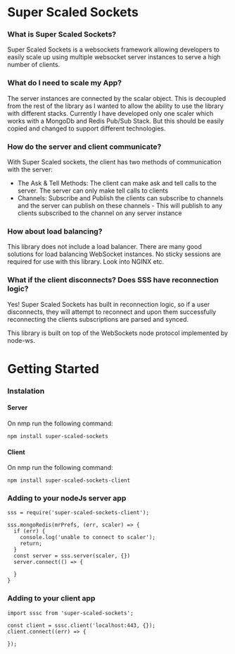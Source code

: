 # Super Scaled Sockets

### What is Super Scaled Sockets?

Super Scaled Sockets is a websockets framework allowing developers to easily scale up using multiple websocket server instances to serve a high number of clients.


### What do I need to scale my App?

The server instances are connected by the scalar object. This is decoupled from the rest of the library as I wanted to allow the ability to use the library with different stacks. Currently I have developed only one scaler which works with a MongoDb and Redis Pub/Sub Stack. But this should be easily copied and changed to support different technologies.


### How do the server and client communicate?

With Super Scaled sockets, the client has two methods of communication with the server:

* The Ask & Tell Methods: The client can make ask and tell calls to the server. The server can only make tell calls to clients
* Channels: Subscribe and Publish the clients can subscribe to channels and the server can publish on these channels - This will publish to any clients subscribed to the channel on any server instance

### How about load balancing?

This library does not include a load balancer. There are many good solutions for load balancing WebSocket instances. No sticky sessions are required for use with this library. Look into NGINX etc.

### What if the client disconnects? Does SSS have reconnection logic?

Yes! Super Scaled Sockets has built in reconnection logic, so if a user disconnects, they will attempt to reconnect and upon them successfully reconnecting the clients subscriptions are parsed and synced.


This library is built on top of the WebSockets node protocol implemented by node-ws.

# Getting Started

### Instalation

#### Server
On nmp run the following command:
~~~~
npm install super-scaled-sockets
~~~~

#### Client
On nmp run the following command:
~~~~
npm install super-scaled-sockets-client
~~~~

### Adding to your nodeJs server app

~~~~
sss = require('super-scaled-sockets-client');

sss.mongoRedis(mrPrefs, (err, scaler) => {
  if (err) {
    console.log('unable to connect to scaler');
    return;
  }
  const server = sss.server(scaler, {})
  server.connect(() => {

  }
}

~~~~

### Adding to your client app

~~~~
import sssc from 'super-scaled-sockets';

const client = sssc.client('localhost:443, {});
client.connect((err) => {

});
~~~~